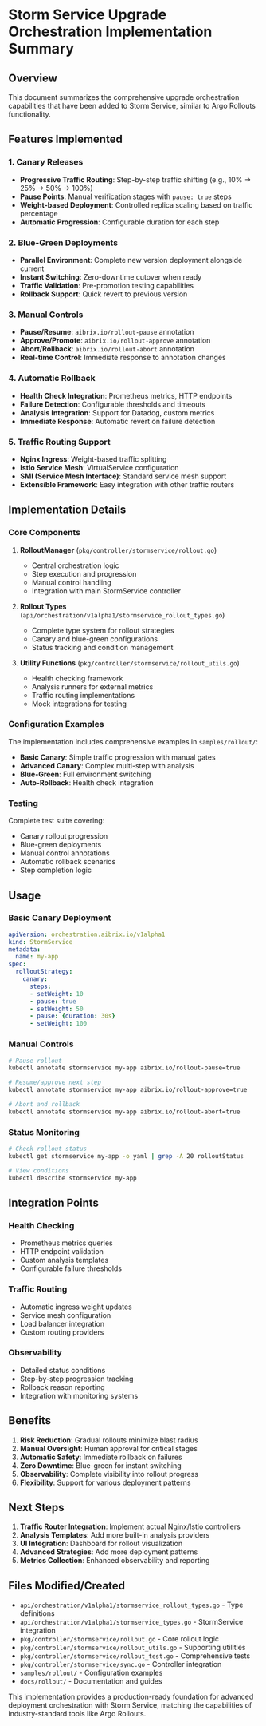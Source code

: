 # Storm Service Upgrade Orchestration Implementation Summary

## Overview

This document summarizes the comprehensive upgrade orchestration capabilities that have been added to Storm Service, similar to Argo Rollouts functionality.

## Features Implemented

### 1. Canary Releases
- **Progressive Traffic Routing**: Step-by-step traffic shifting (e.g., 10% → 25% → 50% → 100%)
- **Pause Points**: Manual verification stages with `pause: true` steps
- **Weight-based Deployment**: Controlled replica scaling based on traffic percentage
- **Automatic Progression**: Configurable duration for each step

### 2. Blue-Green Deployments
- **Parallel Environment**: Complete new version deployment alongside current
- **Instant Switching**: Zero-downtime cutover when ready
- **Traffic Validation**: Pre-promotion testing capabilities
- **Rollback Support**: Quick revert to previous version

### 3. Manual Controls
- **Pause/Resume**: `aibrix.io/rollout-pause` annotation
- **Approve/Promote**: `aibrix.io/rollout-approve` annotation  
- **Abort/Rollback**: `aibrix.io/rollout-abort` annotation
- **Real-time Control**: Immediate response to annotation changes

### 4. Automatic Rollback
- **Health Check Integration**: Prometheus metrics, HTTP endpoints
- **Failure Detection**: Configurable thresholds and timeouts
- **Analysis Integration**: Support for Datadog, custom metrics
- **Immediate Response**: Automatic revert on failure detection

### 5. Traffic Routing Support
- **Nginx Ingress**: Weight-based traffic splitting
- **Istio Service Mesh**: VirtualService configuration
- **SMI (Service Mesh Interface)**: Standard service mesh support
- **Extensible Framework**: Easy integration with other traffic routers

## Implementation Details

### Core Components

1. **RolloutManager** (`pkg/controller/stormservice/rollout.go`)
   - Central orchestration logic
   - Step execution and progression
   - Manual control handling
   - Integration with main StormService controller

2. **Rollout Types** (`api/orchestration/v1alpha1/stormservice_rollout_types.go`)
   - Complete type system for rollout strategies
   - Canary and blue-green configurations
   - Status tracking and condition management

3. **Utility Functions** (`pkg/controller/stormservice/rollout_utils.go`)
   - Health checking framework
   - Analysis runners for external metrics
   - Traffic routing implementations
   - Mock integrations for testing

### Configuration Examples

The implementation includes comprehensive examples in `samples/rollout/`:

- **Basic Canary**: Simple traffic progression with manual gates
- **Advanced Canary**: Complex multi-step with analysis
- **Blue-Green**: Full environment switching
- **Auto-Rollback**: Health check integration

### Testing

Complete test suite covering:
- Canary rollout progression
- Blue-green deployments
- Manual control annotations
- Automatic rollback scenarios
- Step completion logic

## Usage

### Basic Canary Deployment

```yaml
apiVersion: orchestration.aibrix.io/v1alpha1
kind: StormService
metadata:
  name: my-app
spec:
  rolloutStrategy:
    canary:
      steps:
      - setWeight: 10
      - pause: true
      - setWeight: 50
      - pause: {duration: 30s}
      - setWeight: 100
```

### Manual Controls

```bash
# Pause rollout
kubectl annotate stormservice my-app aibrix.io/rollout-pause=true

# Resume/approve next step
kubectl annotate stormservice my-app aibrix.io/rollout-approve=true

# Abort and rollback
kubectl annotate stormservice my-app aibrix.io/rollout-abort=true
```

### Status Monitoring

```bash
# Check rollout status
kubectl get stormservice my-app -o yaml | grep -A 20 rolloutStatus

# View conditions
kubectl describe stormservice my-app
```

## Integration Points

### Health Checking
- Prometheus metrics queries
- HTTP endpoint validation
- Custom analysis templates
- Configurable failure thresholds

### Traffic Routing
- Automatic ingress weight updates
- Service mesh configuration
- Load balancer integration
- Custom routing providers

### Observability
- Detailed status conditions
- Step-by-step progression tracking
- Rollback reason reporting
- Integration with monitoring systems

## Benefits

1. **Risk Reduction**: Gradual rollouts minimize blast radius
2. **Manual Oversight**: Human approval for critical stages
3. **Automatic Safety**: Immediate rollback on failures
4. **Zero Downtime**: Blue-green for instant switching
5. **Observability**: Complete visibility into rollout progress
6. **Flexibility**: Support for various deployment patterns

## Next Steps

1. **Traffic Router Integration**: Implement actual Nginx/Istio controllers
2. **Analysis Templates**: Add more built-in analysis providers
3. **UI Integration**: Dashboard for rollout visualization
4. **Advanced Strategies**: Add more deployment patterns
5. **Metrics Collection**: Enhanced observability and reporting

## Files Modified/Created

- `api/orchestration/v1alpha1/stormservice_rollout_types.go` - Type definitions
- `api/orchestration/v1alpha1/stormservice_types.go` - StormService integration
- `pkg/controller/stormservice/rollout.go` - Core rollout logic
- `pkg/controller/stormservice/rollout_utils.go` - Supporting utilities
- `pkg/controller/stormservice/rollout_test.go` - Comprehensive tests
- `pkg/controller/stormservice/sync.go` - Controller integration
- `samples/rollout/` - Configuration examples
- `docs/rollout/` - Documentation and guides

This implementation provides a production-ready foundation for advanced deployment orchestration with Storm Service, matching the capabilities of industry-standard tools like Argo Rollouts.
